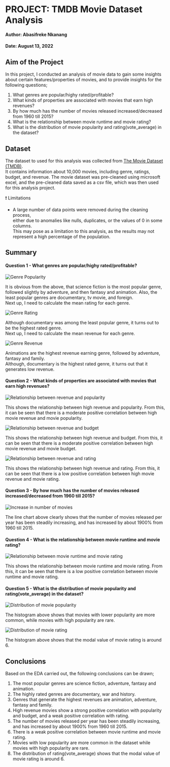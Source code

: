 # PROJECT: TMDB Movie Dataset Analysis
#### Author: Abasifreke Nkanang

#### Date: August 13, 2022



## Aim of the Project
In this project, I conducted an analysis of movie data to gain some insights about certain features/properties of movies, and to provide insights for the following questions;

1. What genres are popular/highy rated/profitable?
2. What kinds of properties are associated with movies that earn high revenues?
3. By how much has the number of movies released increased/decreased from 1960 till 2015? 
4. What is the relationship between movie runtime and movie rating?
5. What is the distribution of movie popularity and rating(vote_average) in the dataset?

## Dataset
The dataset to used for this analysis was collected from <a href="https://www.kaggle.com/tmdb/tmdb-movie-metadata&sa=D&ust=1532469042115000">The Movie Dataset (TMDB)</a>.<br> 
It contains information about 10,000 movies, including genre, ratings, budget, and revenue. The movie dataset was pre-cleaned using microsoft excel, and the pre-cleaned data saved as a csv file, which was then used for this analysis project.

:exclamation: Limitations
- A large number of data points were removed during the cleaning process,<br>
either due to anomalies like nulls, duplicates, or the values of 0 in some columns.<br>This may pose as a
limitation to this analysis, as the results may not represent a high percentage of the population.


## Summary
#### Question 1 - What genres are popular/highy rated/profitable?

![Genre Popularity](Images/genre_popular.png)

It is obvious from the above, that science fiction is the most popular genre,<br> followed slightly by adventure, and then fantasy and animation.
Also, the least popular genres are documentary, tv movie, and foreign.<br>
Next up, I need to calculate the mean rating for each genre.

![Genre Rating](Images/genre_rating.png)

Although documentary was among the least popular genre, it turns out to be the highest rated genre.<br>
Next up, I need to calculate the mean revenue for each genre.

![Genre Revenue](Images/genre_revenue.png)

Animations are the highest revenue earning genre, followed by adventure, fantasy and family. <br>Although, documentary is the highest rated genre, it turns out that it generates low revenue.

#### Question 2 - What kinds of properties are associated with movies that earn high revenues?

![Relationship between revenue and popularity](Images/rev_pop.png)

This shows the relationship between high revenue and popularity. From this, it can be seen that there is a moderate positive correlation between high movie revenue and movie popularity.

![Relationship between revenue and budget](Images/rev_bud.png)

This shows the relationship between high revenue and budget. From this, it can be seen that there is a moderate positive correlation between high movie revenue and movie budget.

![Relationship between revenue and rating](Images/rev_rat.png)

This shows the relationship between high revenue and rating. From this, it can be seen that there is a low positive correlation between high movie revenue and movie rating.

#### Question 3 - By how much has the number of movies released increased/decreased from 1960 till 2015?

![Increase in number of movies](Images/movies_released.png)

The line chart above clearly shows that the number of movies released per year has been steadily increasing, and has increased by about 1900% from 1960 till 2015.

#### Question 4 - What is the relationship between movie runtime and movie rating?

![Relationship between movie runtime and movie rating](Images/run_rat.png)

This shows the relationship between movie runtime and movie rating. From this, it can be seen that there is a low positive correlation between movie runtime and movie rating.

#### Question 5 - What is the distribution of movie popularity and rating(vote_average) in the dataset?

![Distribution of movie popularity](Images/dist_pop.png)

The histogram above shows that movies with lower popularity are more common, while movies with high popularity are rare.

![Distribution of movie rating](Images/dist_rat.png)

The histogram above shows that the modal value of movie rating is around 6.


## Conclusions
Based on the EDA carried out, the following conclusions can be drawn;

1. The most popular genres are science fiction, adventure, fantasy and animation.
2. The highly rated genres are documentary, war and history.
3. Genres that generate the highest revenues are animation, adventure, fantasy and family.
2. High revenue movies show a strong positive correlation with popularity and budget, and a weak positive correlation with rating.
3. The number of movies released per year has been steadily increasing, and has increased by about 1900% from 1960 till 2015.
4. There is a weak positive correlation between movie runtime and movie rating.
7. Movies with low popularity are more common in the dataset while movies with high popularity are rare.
8. The distribution of rating(vote_average) shows that the modal value of movie rating is around 6.
